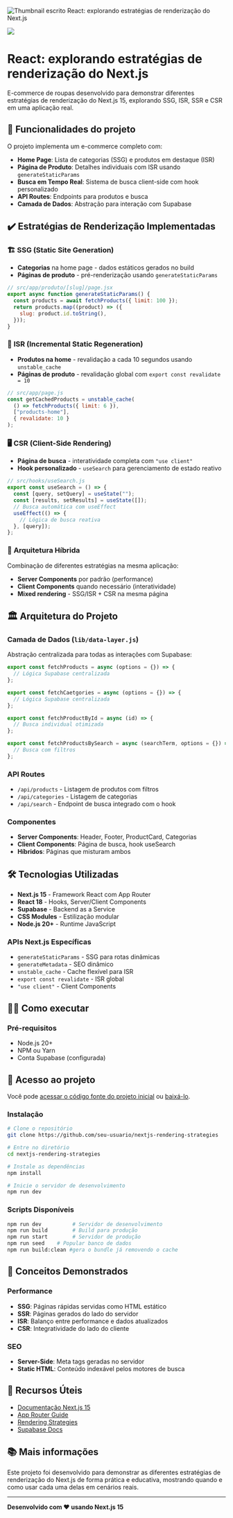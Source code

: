![Thumbnail escrito React: explorando estratégias de renderização do Next.js](https://github.com/user-attachments/assets/86caa3ed-acc5-45e4-878e-3f344ac2604d)

![](https://img.shields.io/github/license/alura-cursos/android-com-kotlin-personalizando-ui)

# React: explorando estratégias de renderização do Next.js

E-commerce de roupas desenvolvido para demonstrar diferentes estratégias de renderização do Next.js 15, explorando SSG, ISR, SSR e CSR em uma aplicação real.

## 🔨 Funcionalidades do projeto

O projeto implementa um e-commerce completo com:

- **Home Page**: Lista de categorias (SSG) e produtos em destaque (ISR)
- **Página de Produto**: Detalhes individuais com ISR usando `generateStaticParams`
- **Busca em Tempo Real**: Sistema de busca client-side com hook personalizado
- **API Routes**: Endpoints para produtos e busca
- **Camada de Dados**: Abstração para interação com Supabase

## ✔️ Estratégias de Renderização Implementadas

### 🏗️ **SSG (Static Site Generation)**

- **Categorias** na home page - dados estáticos gerados no build
- **Páginas de produto** - pré-renderização usando `generateStaticParams`

```javascript
// src/app/produto/[slug]/page.jsx
export async function generateStaticParams() {
  const products = await fetchProducts({ limit: 100 });
  return products.map((product) => ({
    slug: product.id.toString(),
  }));
}
```

### 🔄 **ISR (Incremental Static Regeneration)**

- **Produtos na home** - revalidação a cada 10 segundos usando `unstable_cache`
- **Páginas de produto** - revalidação global com `export const revalidate = 10`

```javascript
// src/app/page.js
const getCachedProducts = unstable_cache(
  () => fetchProducts({ limit: 6 }),
  ["products-home"],
  { revalidate: 10 }
);
```

### 🖥️ **CSR (Client-Side Rendering)**

- **Página de busca** - interatividade completa com `"use client"`
- **Hook personalizado** - `useSearch` para gerenciamento de estado reativo

```javascript
// src/hooks/useSearch.js
export const useSearch = () => {
  const [query, setQuery] = useState("");
  const [results, setResults] = useState([]);
  // Busca automática com useEffect
  useEffect(() => {
    // Lógica de busca reativa
  }, [query]);
};
```

### 🎯 **Arquitetura Híbrida**

Combinação de diferentes estratégias na mesma aplicação:

- **Server Components** por padrão (performance)
- **Client Components** quando necessário (interatividade)
- **Mixed rendering** - SSG/ISR + CSR na mesma página

## 🏛️ Arquitetura do Projeto

### **Camada de Dados** (`lib/data-layer.js`)

Abstração centralizada para todas as interações com Supabase:

```javascript
export const fetchProducts = async (options = {}) => {
  // Lógica Supabase centralizada
};

export const fetchCaetgories = async (options = {}) => {
  // Lógica Supabase centralizada
};

export const fetchProductById = async (id) => {
  // Busca individual otimizada
};

export const fetchProductsBySearch = async (searchTerm, options = {}) => {
  // Busca com filtros
};
```

### **API Routes**

- `/api/products` - Listagem de produtos com filtros
- `/api/categories` - Listagem de categorias
- `/api/search` - Endpoint de busca integrado com o hook

### **Componentes**

- **Server Components**: Header, Footer, ProductCard, Categorias
- **Client Components**: Página de busca, hook useSearch
- **Híbridos**: Páginas que misturam ambos

## 🛠️ Tecnologias Utilizadas

- **Next.js 15** - Framework React com App Router
- **React 18** - Hooks, Server/Client Components
- **Supabase** - Backend as a Service
- **CSS Modules** - Estilização modular
- **Node.js 20+** - Runtime JavaScript

### **APIs Next.js Específicas**

- `generateStaticParams` - SSG para rotas dinâmicas
- `generateMetadata` - SEO dinâmico
- `unstable_cache` - Cache flexível para ISR
- `export const revalidate` - ISR global
- `"use client"` - Client Components

## 🏃‍♂️ Como executar

### **Pré-requisitos**

- Node.js 20+
- NPM ou Yarn
- Conta Supabase (configurada)

## 📁 Acesso ao projeto

Você pode [acessar o código fonte do projeto inicial](https://github.com/gss-patricia/4861-nextjs-rendering-strategies/tree/projeto-base) ou [baixá-lo](https://github.com/gss-patricia/4861-nextjs-rendering-strategies/archive/refs/heads/projeto-base.zip).

### **Instalação**

```bash
# Clone o repositório
git clone https://github.com/seu-usuario/nextjs-rendering-strategies

# Entre no diretório
cd nextjs-rendering-strategies

# Instale as dependências
npm install

# Inicie o servidor de desenvolvimento
npm run dev
```

### **Scripts Disponíveis**

```bash
npm run dev          # Servidor de desenvolvimento
npm run build        # Build para produção
npm run start        # Servidor de produção
npm run seed    # Popular banco de dados
npm run build:clean #gera o bundle já removendo o cache
```

## 🎯 Conceitos Demonstrados

### **Performance**

- **SSG**: Páginas rápidas servidas como HTML estático
- **SSR**: Páginas gerados do lado do servidor
- **ISR**: Balanço entre performance e dados atualizados
- **CSR**: Integratividade do lado do cliente

### **SEO**

- **Server-Side**: Meta tags geradas no servidor
- **Static HTML**: Conteúdo indexável pelos motores de busca

## 🔗 Recursos Úteis

- [Documentação Next.js 15](https://nextjs.org/docs)
- [App Router Guide](https://nextjs.org/docs/app)
- [Rendering Strategies](https://nextjs.org/docs/app/building-your-application/rendering)
- [Supabase Docs](https://supabase.com/docs)

## 📚 Mais informações

Este projeto foi desenvolvido para demonstrar as diferentes estratégias de renderização do Next.js de forma prática e educativa, mostrando quando e como usar cada uma delas em cenários reais.

---

**Desenvolvido com ❤️ usando Next.js 15**

